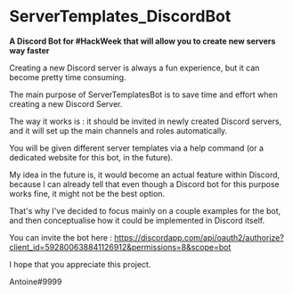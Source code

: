 # ServerTemplates_DiscordBot
**A Discord Bot for #HackWeek that will allow you to create new servers way faster**

Creating a new Discord server is always a fun experience, but it can become pretty time consuming.

The main purpose of ServerTemplatesBot is to save time and effort when creating a new Discord Server.

The way it works is : it should be invited in newly created Discord servers, and it will set up the main channels and roles automatically.

You will be given different server templates via a help command (or a dedicated website for this bot, in the future).

My idea in the future is, it would become an actual feature within Discord, because I can already tell that even though a Discord bot for this purpose works fine, it might not be the best option.

That's why I've decided to focus mainly on a couple examples for the bot, and then conceptualise how it could be implemented in Discord itself.

You can invite the bot here : https://discordapp.com/api/oauth2/authorize?client_id=592800638841126912&permissions=8&scope=bot

I hope that you appreciate this project.

Antoine#9999
